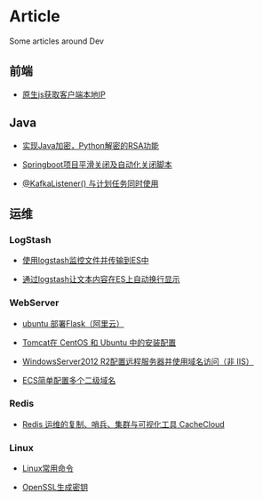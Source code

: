 # Article
Some articles around Dev

## 前端
* [原生js获取客户端本地IP](https://carolcoral.github.io/Article/Web/%E5%8E%9F%E7%94%9Fjs%E8%8E%B7%E5%8F%96%E5%AE%A2%E6%88%B7%E7%AB%AF%E6%9C%AC%E5%9C%B0IP)


## Java
* [实现Java加密，Python解密的RSA功能](https://carolcoral.github.io/Article/JAVA/%E5%AE%9E%E7%8E%B0Java%E5%8A%A0%E5%AF%86%EF%BC%8CPython%E8%A7%A3%E5%AF%86%E7%9A%84RSA%E5%8A%9F%E8%83%BD)

* [Springboot项目平滑关闭及自动化关闭脚本](https://carolcoral.github.io/Article/JAVA/Springboot%E9%A1%B9%E7%9B%AE%E5%B9%B3%E6%BB%91%E5%85%B3%E9%97%AD%E5%8F%8A%E8%87%AA%E5%8A%A8%E5%8C%96%E5%85%B3%E9%97%AD%E8%84%9A%E6%9C%AC)

* [@KafkaListener() 与计划任务同时使用](https://carolcoral.github.io/Article/JAVA/%40KafkaListener()%20%E4%B8%8E%E8%AE%A1%E5%88%92%E4%BB%BB%E5%8A%A1%E5%90%8C%E6%97%B6%E4%BD%BF%E7%94%A8.md)



## 运维
### LogStash
* [使用logstash监控文件并传输到ES中](https://carolcoral.github.io/Article/OAM/logstash/%E4%BD%BF%E7%94%A8logstash%E7%9B%91%E6%8E%A7%E6%96%87%E4%BB%B6%E5%B9%B6%E4%BC%A0%E8%BE%93%E5%88%B0ES%E4%B8%AD)

* [通过logstash让文本内容在ES上自动换行显示](https://carolcoral.github.io/Article/OAM/logstash/%E9%80%9A%E8%BF%87logstash%E8%AE%A9%E6%96%87%E6%9C%AC%E5%86%85%E5%AE%B9%E5%9C%A8ES%E4%B8%8A%E8%87%AA%E5%8A%A8%E6%8D%A2%E8%A1%8C%E6%98%BE%E7%A4%BA)

### WebServer
* [ubuntu 部署Flask（阿里云）](https://carolcoral.github.io/Article/OAM/Server/ubuntu%20%E9%83%A8%E7%BD%B2Flask%EF%BC%88%E9%98%BF%E9%87%8C%E4%BA%91%EF%BC%89)

* [Tomcat在 CentOS 和 Ubuntu 中的安装配置](https://carolcoral.github.io/Article/OAM/Server/Tomcat%E5%9C%A8%20CentOS%20%E5%92%8C%20Ubuntu%20%E4%B8%AD%E7%9A%84%E5%AE%89%E8%A3%85%E9%85%8D%E7%BD%AE)

* [WindowsServer2012 R2配置远程服务器并使用域名访问（非 IIS）](https://carolcoral.github.io/Article/OAM/Server/WindowsServer2012%20R2%E9%85%8D%E7%BD%AE%E8%BF%9C%E7%A8%8B%E6%9C%8D%E5%8A%A1%E5%99%A8%E5%B9%B6%E4%BD%BF%E7%94%A8%E5%9F%9F%E5%90%8D%E8%AE%BF%E9%97%AE%EF%BC%88%E9%9D%9E%20IIS%EF%BC%89)

* [ECS简单配置多个二级域名](https://carolcoral.github.io/Article/OAM/Server/ECS%E7%AE%80%E5%8D%95%E9%85%8D%E7%BD%AE%E5%A4%9A%E4%B8%AA%E4%BA%8C%E7%BA%A7%E5%9F%9F%E5%90%8D)

### Redis
* [Redis 运维的复制、哨兵、集群与可视化工具 CacheCloud](https://carolcoral.github.io/Article/OAM/Redis/Redis%20%E8%BF%90%E7%BB%B4%E7%9A%84%E5%A4%8D%E5%88%B6%E3%80%81%E5%93%A8%E5%85%B5%E3%80%81%E9%9B%86%E7%BE%A4%E4%B8%8E%E5%8F%AF%E8%A7%86%E5%8C%96%E5%B7%A5%E5%85%B7%20CacheCloud)

### Linux
* [Linux常用命令](https://carolcoral.github.io/Article/OAM/Linux/Linux)

* [OpenSSL生成密钥](https://carolcoral.github.io/Article/OAM/Linux/OpenSSL)
